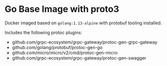 # Go Base Image with proto3
Docker imaged based on `golang:1.13-alpine` with protobuf tooling installed.

Includes the following protoc plugins: 
 - github.com/grpc-ecosystem/grpc-gateway/protoc-gen-grpc-gateway
 - github.com/golang/protobuf/protoc-gen-go
 - github.com/micro/micro/v2/cmd/protoc-gen-micro
 - github.com/grpc-ecosystem/grpc-gateway/protoc-gen-swagger
